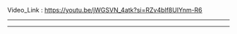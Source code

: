 Video_Link : https://youtu.be/jWGSVN_4atk?si=RZv4blf8UIYnm-R6

--------------------------------------------------------------------------



--------------------------------------------------------------------------